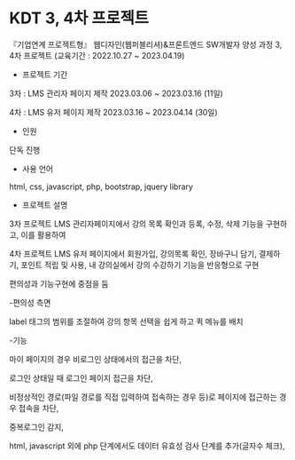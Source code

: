 # KDT 3, 4차 프로젝트

『기업연계 프로젝트형』 웹디자인(웹퍼블리셔)&프론트엔드 SW개발자 양성 과정 3, 4차 프로젝트 (교육기간 : 2022.10.27 ~ 2023.04.19)


- 프로젝트 기간

3차 : LMS 관리자 페이지 제작 2023.03.06 ~ 2023.03.16 (11일)

4차 : LMS 유저 페이지 제작 2023.03.16 ~ 2023.04.14 (30일)


- 인원

단독 진행


- 사용 언어 

html, css, javascript, php, bootstrap, jquery library


- 프로젝트 설명

3차 프로젝트 LMS 관리자페이지에서 강의 목록 확인과 등록, 수정, 삭제 기능을 구현하고, 이를 활용하여

4차 프로젝트 LMS 유저 페이지에서 회원가입, 강의목록 확인, 장바구니 담기, 결제하기, 포인트 적립 및 사용, 내 강의실에서 강의 수강하기 기능을 반응형으로 구현

편의성과 기능구현에 중점을 둠

-편의성 측면

label 태그의 범위를 조절하여 강의 항목 선택을 쉽게 하고 퀵 메뉴를 배치

-기능

마이 페이지의 경우 비로그인 상태에서의 접근을 차단, 

로그인 상태일 때 로그인 페이지 접근을 차단,

비정상적인 경로(파일 경로를 직접 입력하여 접속하는 경우 등)로 페이지에 접근하는 경우 접속을 차단,

중복로그인 감지,

html, javascript 외에 php 단계에서도 데이터 유효성 검사 단계를 추가(글자수 체크),
